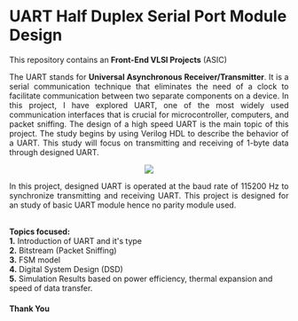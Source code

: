 # UART Half Duplex Serial Port Module Design
This repository contains an **Front-End VLSI Projects** (ASIC)<br />

<div style="text-align: justify">The UART stands for <b>Universal Asynchronous Receiver/Transmitter</b>. It is a serial communication technique that eliminates the need of a clock to facilitate communication between two separate components on a device. In this project, I have explored UART, one of the most widely used communication interfaces that is crucial for microcontroller, computers, and packet sniffing. The design of a high speed UART is the main topic of this project. The study begins by using Verilog HDL to describe the behavior of a UART. This study will focus on transmitting and receiving of 1-byte data through designed UART.
</br>

<p align="center">
  <img src="https://user-images.githubusercontent.com/84460209/214364721-ed5c3864-e25b-49c5-a389-a3771f32ab96.png" />
</p>
In this project, designed UART is operated at the baud rate of 115200 Hz to synchronize transmitting and receiving UART. This project is designed for an study of basic UART module hence no parity module used.</div>
</br>

**Topics focused:**<br />
**1.** Introduction of UART and it's type<br />
**2.** Bitstream (Packet Sniffing)<br />
**3.** FSM model<br />
**4.** Digital System Design (DSD)<br />
**5.** Simulation Results based on power efficiency, thermal expansion and speed of data transfer.<br />

#### Thank You

